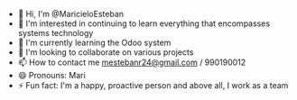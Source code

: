 - 👋 Hi, I'm @MaricieloEsteban
- 👀 I'm interested in continuing to learn everything that encompasses systems technology
- 🌱 I'm currently learning the Odoo system
- 💞️ I'm looking to collaborate on various projects
- 📫 How to contact me mestebanr24@gmail.com / 990190012
- 😄 Pronouns: Mari
- ⚡ Fun fact: I'm a happy, proactive person and above all, I work as a team
  
<!---
MaricieloEsteban/MaricieloEsteban is a ✨ special ✨ repository because its `README.md` (this file) appears on your GitHub profile.
You can click the Preview link to take a look at your changes.
--->
